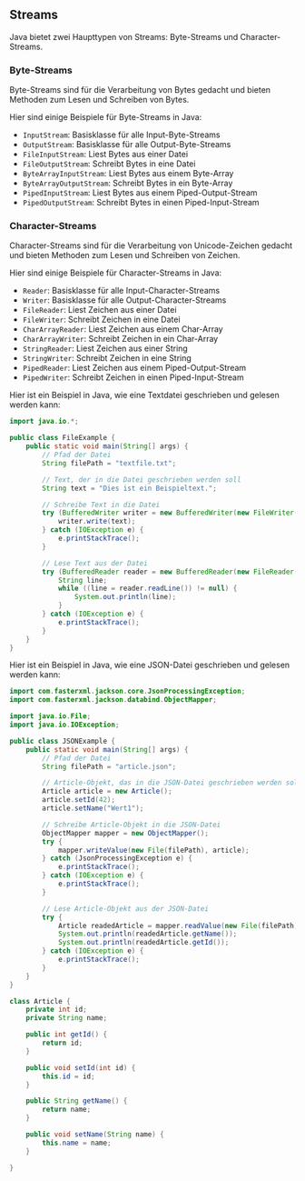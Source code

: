 ## Streams

Java bietet zwei Haupttypen von Streams: Byte-Streams und Character-Streams.

### Byte-Streams

Byte-Streams sind für die Verarbeitung von Bytes gedacht und bieten Methoden zum Lesen und Schreiben von Bytes.

Hier sind einige Beispiele für Byte-Streams in Java:

- `InputStream`: Basisklasse für alle Input-Byte-Streams
- `OutputStream`: Basisklasse für alle Output-Byte-Streams
- `FileInputStream`: Liest Bytes aus einer Datei
- `FileOutputStream`: Schreibt Bytes in eine Datei
- `ByteArrayInputStream`: Liest Bytes aus einem Byte-Array
- `ByteArrayOutputStream`: Schreibt Bytes in ein Byte-Array
- `PipedInputStream`: Liest Bytes aus einem Piped-Output-Stream
- `PipedOutputStream`: Schreibt Bytes in einen Piped-Input-Stream

### Character-Streams

Character-Streams sind für die Verarbeitung von Unicode-Zeichen gedacht und bieten Methoden zum Lesen und Schreiben von
Zeichen.

Hier sind einige Beispiele für Character-Streams in Java:

- `Reader`: Basisklasse für alle Input-Character-Streams
- `Writer`: Basisklasse für alle Output-Character-Streams
- `FileReader`: Liest Zeichen aus einer Datei
- `FileWriter`: Schreibt Zeichen in eine Datei
- `CharArrayReader`: Liest Zeichen aus einem Char-Array
- `CharArrayWriter`: Schreibt Zeichen in ein Char-Array
- `StringReader`: Liest Zeichen aus einer String
- `StringWriter`: Schreibt Zeichen in eine String
- `PipedReader`: Liest Zeichen aus einem Piped-Output-Stream
- `PipedWriter`: Schreibt Zeichen in einen Piped-Input-Stream

Hier ist ein Beispiel in Java, wie eine Textdatei geschrieben und gelesen werden kann:

```java
import java.io.*;

public class FileExample {
    public static void main(String[] args) {
        // Pfad der Datei
        String filePath = "textfile.txt";

        // Text, der in die Datei geschrieben werden soll
        String text = "Dies ist ein Beispieltext.";

        // Schreibe Text in die Datei
        try (BufferedWriter writer = new BufferedWriter(new FileWriter(filePath))) {
            writer.write(text);
        } catch (IOException e) {
            e.printStackTrace();
        }

        // Lese Text aus der Datei
        try (BufferedReader reader = new BufferedReader(new FileReader(filePath))) {
            String line;
            while ((line = reader.readLine()) != null) {
                System.out.println(line);
            }
        } catch (IOException e) {
            e.printStackTrace();
        }
    }
}
```

Hier ist ein Beispiel in Java, wie eine JSON-Datei geschrieben und gelesen werden kann:

```java
import com.fasterxml.jackson.core.JsonProcessingException;
import com.fasterxml.jackson.databind.ObjectMapper;

import java.io.File;
import java.io.IOException;

public class JSONExample {
    public static void main(String[] args) {
        // Pfad der Datei
        String filePath = "article.json";

        // Article-Objekt, das in die JSON-Datei geschrieben werden soll
        Article article = new Article();
        article.setId(42);
        article.setName("Wert1");

        // Schreibe Article-Objekt in die JSON-Datei
        ObjectMapper mapper = new ObjectMapper();
        try {
            mapper.writeValue(new File(filePath), article);
        } catch (JsonProcessingException e) {
            e.printStackTrace();
        } catch (IOException e) {
            e.printStackTrace();
        }

        // Lese Article-Objekt aus der JSON-Datei
        try {
            Article readedArticle = mapper.readValue(new File(filePath), Article.class);
            System.out.println(readedArticle.getName());
            System.out.println(readedArticle.getId());
        } catch (IOException e) {
            e.printStackTrace();
        }
    }
}

class Article {
    private int id;
    private String name;

    public int getId() {
        return id;
    }

    public void setId(int id) {
        this.id = id;
    }

    public String getName() {
        return name;
    }

    public void setName(String name) {
        this.name = name;
    }

}
```